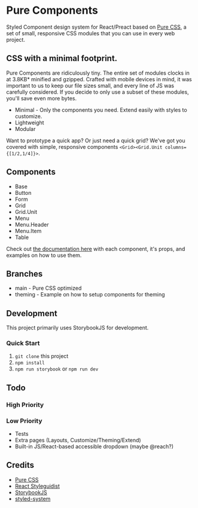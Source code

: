 # Pure Components

Styled Component design system for React/Preact based on [Pure CSS](https://purecss.io), a set of small, responsive CSS modules that you can use in every web project.

## CSS with a minimal footprint.

Pure Components are ridiculously tiny. The entire set of modules clocks in at 3.8KB\* minified and gzipped. Crafted with mobile devices in mind, it was important to us to keep our file sizes small, and every line of JS was carefully considered. If you decide to only use a subset of these modules, you'll save even more bytes.

- Minimal - Only the components you need. Extend easily with styles to customize.
- Lightweight
- Modular

Want to prototype a quick app? Or just need a quick grid? We've got you covered with simple, responsive components `<Grid><Grid.Unit columns={[1/2,1/4]}>`.

## Components

- Base
- Button
- Form
- Grid
- Grid.Unit
- Menu
- Menu.Header
- Menu.Item
- Table

Check out [the documentation here](#) with each component, it's props, and examples on how to use them.

## Branches

- main - Pure CSS optimized
- theming - Example on how to setup components for theming

## Development

This project primarily uses StorybookJS for development.

### Quick Start

1. `git clone` this project
1. `npm install`
1. `npm run storybook` or `npm run dev`

## Todo

### High Priority

### Low Priority

- Tests
- Extra pages (Layouts, Customize/Theming/Extend)
- Built-in JS/React-based accessible dropdown (maybe @reach?)

## Credits

- [Pure CSS](https://purecss.io)
- [React Styleguidist](https://react-styleguidist.js.org/)
- [StorybookJS](https://storybook.js.org/)
- [styled-system](https://github.com/jxnblk/styled-system)
